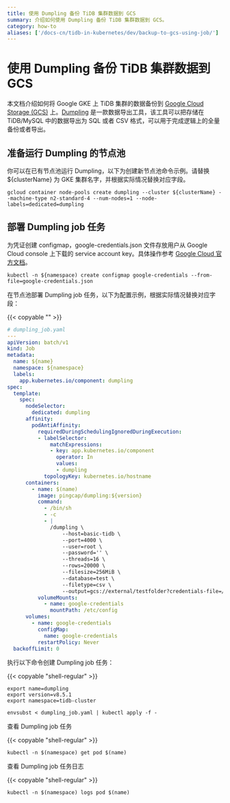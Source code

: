 ```yaml
---
title: 使用 Dumpling 备份 TiDB 集群数据到 GCS
summary: 介绍如何使用 Dumpling 备份 TiDB 集群数据到 GCS。
category: how-to
aliases: ['/docs-cn/tidb-in-kubernetes/dev/backup-to-gcs-using-job/']
---
```


# 使用 Dumpling 备份 TiDB 集群数据到 GCS

本文档介绍如何将 Google GKE 上 TiDB 集群的数据备份到 [Google Cloud Storage (GCS)](https://cloud.google.com/storage/docs)  上。[Dumpling](https://docs.pingcap.com/zh/tidb/stable/dumpling-overview/) 是一款数据导出工具，该工具可以把存储在 TiDB/MySQL 中的数据导出为 SQL 或者 CSV 格式，可以用于完成逻辑上的全量备份或者导出。

## 准备运行 Dumpling 的节点池

你可以在已有节点池运行 Dumpling，以下为创建新节点池命令示例。请替换 ${clusterName} 为 GKE 集群名字，并根据实际情况替换对应字段。

```shell
gcloud container node-pools create dumpling --cluster ${clusterName} --machine-type n2-standard-4 --num-nodes=1 --node-labels=dedicated=dumpling
```

## 部署 Dumpling job 任务

为凭证创建 configmap，google-credentials.json 文件存放用户从 Google Cloud console 上下载的 service account key。具体操作参考 [Google Cloud 官方文档](https://cloud.google.com/docs/authentication/client-libraries)。

```shell
kubectl -n ${namespace) create configmap google-credentials --from-file=google-credentials.json
```

在节点池部署 Dumpling job 任务，以下为配置示例，根据实际情况替换对应字段：

{{< copyable "" >}}

```yaml
# dumpling_job.yaml
---
apiVersion: batch/v1
kind: Job
metadata:
  name: ${name}
  namespace: ${namespace}
  labels:
    app.kubernetes.io/component: dumpling
spec:
  template:
    spec:
      nodeSelector:
        dedicated: dumpling
      affinity:
        podAntiAffinity:
          requiredDuringSchedulingIgnoredDuringExecution:
          - labelSelector:
              matchExpressions:
              - key: app.kubernetes.io/component
                operator: In
                values:
                - dumpling
            topologyKey: kubernetes.io/hostname
      containers:
        - name: $(name)
          image: pingcap/dumpling:${version}
          command:
            - /bin/sh
            - -c
            - |
              /dumpling \
                  --host=basic-tidb \
                  --port=4000 \
                  --user=root \
                  --password='' \
                  --threads=16 \
                  --rows=20000 \
                  --filesize=256MiB \
                  --database=test \
                  --filetype=csv \
                  --output=gcs://external/testfolder?credentials-file=/etc/config/google-credentials.json
          volumeMounts:
            - name: google-credentials
              mountPath: /etc/config
      volumes:
        - name: google-credentials
          configMap:
            name: google-credentials
          restartPolicy: Never
  backoffLimit: 0
```

执行以下命令创建 Dumpling job 任务：

{{< copyable "shell-regular" >}}

```shell
export name=dumpling
export version=v8.5.1
export namespace=tidb-cluster

envsubst < dumpling_job.yaml | kubectl apply -f -
```

查看 Dumpling job 任务

{{< copyable "shell-regular" >}}

```shell
kubectl -n $(namespace) get pod $(name)
```

查看 Dumpling job 任务日志

{{< copyable "shell-regular" >}}

```shell
kubectl -n $(namespace) logs pod $(name)
```
